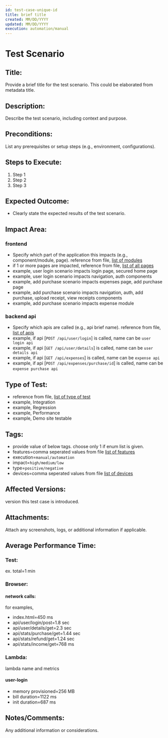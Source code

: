 ```yaml
---
id: test-case-unique-id
title: brief title
created: MM/DD/YYYY
updated: MM/DD/YYYY
execution: automation/manual
---
```


# Test Scenario

## Title:

Provide a brief title for the test scenario. This could be elaborated from metadata title.

## Description:

Describe the test scenario, including context and purpose.

## Preconditions:

List any prerequisites or setup steps (e.g., environment, configurations).

## Steps to Execute:

1. Step 1
2. Step 2
3. Step 3

## Expected Outcome:

- Clearly state the expected results of the test scenario.

## Impact Area:

### frontend

- Specify which part of the application this impacts (e.g., component/module, page). reference from file, [list of modules](data/features.md#list-of-components--modules)
- if 1 or more pages are impacted, reference from file, [list of all pages](data/pages.md)
- example, user login scenario impacts login page, secured home page
- example, user login scenario impacts navigation, auth components
- example, add purchase scenario impacts expenses page, add purchase page
- example, add purchase scenario impacts navigation, auth, add purchase, upload receipt, view receipts components
- example, add purchase scenario impacts expense module

### backend api

- Specify which apis are called (e.g., api brief name). reference from file, [list of apis](data/apis.md)
- example, if api [`POST /api/user/login`] is called, name can be `user login api`
- example, if api [`GET /api/user/details`] is called, name can be `user details api`
- example, if api [`GET /api/expenses`] is called, name can be `expense api`
- example, if api [`POST /api/expenses/purchase/id`] is called, name can be `expense purchase api`

## Type of Test:

- reference from file, [list of type of test](data/type-of-tests.md)
- example, Integration
- example, Regression
- example, Performance
- example, Demo site testable

## Tags:

- provide value of below tags. choose only 1 if enum list is given.
- features=comma seperated values from file [list of features](data/features.md#list-of-all-high-level-features)
- execution=`manual/automation`
- impact=`high/medium/low`
- type=`positive/negative`
- devices=comma seperated values from file [list of devices](data/devices.md)

## Affected Versions:

version this test case is introduced.

## Attachments:

Attach any screenshots, logs, or additional information if applicable.

## Average Performance Time:

### Test:

ex.
total=1 min

### Browser:

#### network calls:

for examples,

- index.html=450 ms
- api/user/login/post=1.8 sec
- api/user/details/get=2.3 sec
- api/stats/purchase/get=1.44 sec
- api/stats/refund/get=1.24 sec
- api/stats/income/get=768 ms

### Lambda:

lambda name and metrics

#### user-login

- memory provisioned=256 MB
- bill duration=1122 ms
- init duration=687 ms

## Notes/Comments:

Any additional information or considerations.
